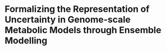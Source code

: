 # Formalizing the Representation of Uncertainty in Genome-scale Metabolic Models through Ensemble Modelling

